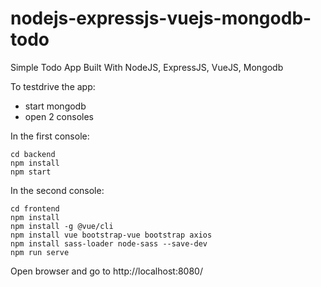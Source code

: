 # nodejs-expressjs-vuejs-mongodb-todo
Simple Todo App Built With NodeJS, ExpressJS, VueJS, Mongodb

To testdrive the app:

- start mongodb
- open 2 consoles


In the first console:
```
cd backend
npm install
npm start
```


In the second console:
```
cd frontend
npm install
npm install -g @vue/cli
npm install vue bootstrap-vue bootstrap axios
npm install sass-loader node-sass --save-dev
npm run serve
```


Open browser and go to http://localhost:8080/

